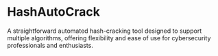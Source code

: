 # HashAutoCrack
A straightforward automated hash-cracking tool designed to support multiple algorithms, offering flexibility and ease of use for cybersecurity professionals and enthusiasts.
